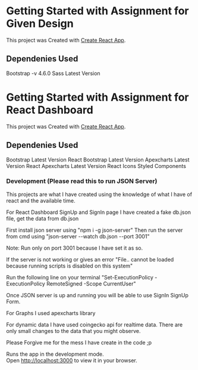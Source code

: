 # Getting Started with Assignment for Given Design

This project was Created with [Create React App](https://github.com/facebook/create-react-app).

## Dependenies Used

Bootstrap -v 4.6.0
Sass Latest Version

# Getting Started with Assignment for React Dashboard

This project was Created with [Create React App](https://github.com/facebook/create-react-app).

## Dependenies Used

Bootstrap Latest Version
React Bootstrap Latest Version
Apexcharts Latest Version
React Apexcharts Latest Version
React Icons
Styled Components

### Development (Please read this to run JSON Server)

This projects are what I have created using the knowledge of what I have of react and the available time.

For React Dashboard SignUp and SignIn page I have created a fake db.json file, get the data from db.json

First install json server using "npm i -g json-server"
Then run the server from cmd using "json-server --watch db.json --port 3001"

Note: Run only on port 3001 because I have set it as so.

If the server is not working or gives an error "File.. cannot be loaded because running scripts is disabled on this system"

Run the following line on your terminal
"Set-ExecutionPolicy -ExecutionPolicy RemoteSigned -Scope CurrentUser"

Once JSON server is up and running you will be able to use SignIn SignUp Form.

For Graphs I used apexcharts library

For dynamic data I have used coingecko api for realtime  data.
There are only small changes to the data that you might observe.

Please Forgive me for the mess I have create in the code ;p

Runs the app in the development mode.\
Open [http://localhost:3000](http://localhost:3000) to view it in your browser.